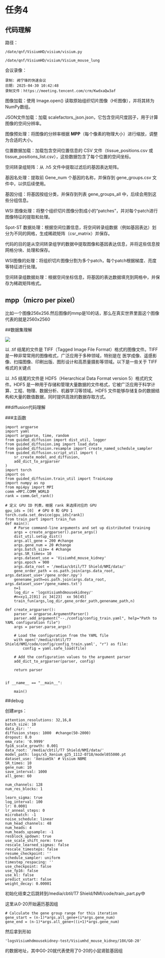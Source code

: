 # 任务4

## 代码理解

路径：

	/date/qnf/VisiumHD/visium/visium.py

	/date/qnf/VisiumHD/visium/Visium_mouse_lung

会议录像：

	录制: 阙宁锋的快速会议
	日期: 2025-04-30 10:42:48
	录制文件：https://meeting.tencent.com/crm/KwdxaQw3af

图像加载：使用 Image.open() 读取原始组织切片图像（HE图像），并将其转为NumPy数组。

JSON文件加载：加载 scalefactors_json.json，它包含空间尺度因子，用于计算图像的空间分辨率。

图像预处理：将图像的分辨率根据 **MPP**（每个像素的物理大小）进行缩放，调整为合适的大小。

位置数据加载：加载包含空间位置信息的 CSV 文件（tissue_positions.csv 或 tissue_positions_list.csv），这些数据包含了每个位置的空间坐标。

空间转录组矩阵：从 .h5 文件中提取过滤后的基因表达矩阵。

基因名处理：提取前 Gene_num 个基因的名称，并保存到 gene_groups.csv 文件中，以供后续使用。

基因分组：将基因按组分类，并保存到列表 gene_groups_all 中，后续会用到这些分组信息。

WSI 图像处理：将整个组织切片图像分割成小的“patches”，并对每个patch进行图像特征的提取和处理。

Spot-ST 数据处理：根据空间位置信息，将空间转录组数据（例如基因表达）划分为不同的网格，生成稀疏矩阵（csr_matrix）并保存。

代码的目的是从空间转录组学的数据中提取图像和基因表达信息，并将这些信息按网格分块、处理和保存。

WSI图像的处理：将组织切片图像分割为多个patch，每个patch根据梯度、亮度等特征进行处理。

空间转录组数据处理：根据空间坐标信息，将基因的表达数据填充到网格中，并保存为稀疏矩阵格式。

## mpp（micro per pixel）

比如一个图像256x256.然后图像的mmp是10的话，那么在真实世界里面这个图像代表的就是2560x2560

##数据集理解

![](https://cdn.jsdelivr.net/gh/tj-messi/picture/1746115653262.png)

以 .tif 结尾的文件是 TIFF（Tagged Image File Format）格式的图像文件。TIFF 是一种非常常用的图像格式，广泛应用于多种领域，特别是在 医学成像、遥感影像、扫描图像、印刷出版、图形设计和高质量摄影等领域。以下是一些关于 TIFF 格式的关键点

以 .h5 结尾的文件是 HDF5（Hierarchical Data Format version 5）格式的文件。HDF5 是一种用于存储和管理大量数据的文件格式，它被广泛应用于科学计算、工程、物理、数据分析、机器学习等领域。HDF5 文件能够存储复杂的数据结构和大量的数值数据，同时提供高效的数据存取方式。

##diffusion代码理解

###主函数

	import argparse
	import yaml
	import argparse, time, random
	from guided_diffusion import dist_util, logger
	from guided_diffusion.img import load_data
	from guided_diffusion.resample import create_named_schedule_sampler
	from guided_diffusion.script_util import (
	    sr_create_model_and_diffusion,
	    add_dict_to_argparser
	)
	import torch
	import os
	from guided_diffusion.train_util import TrainLoop
	import numpy as np
	from mpi4py import MPI
	comm =MPI.COMM_WORLD
	rank = comm.Get_rank()
	
	# 定义 GPU ID 列表，根据 rank 来选择对应的 GPU
	gpu_ids = [0]  # GPU 0 和 GPU 1
	torch.cuda.set_device(gpu_ids[rank])
	from train_part import train_fun
	def main():
	    # Parse command-line arguments and set up distributed training
	    args = create_argparser().parse_args()
	    dist_util.setup_dist()
	    args.all_gene = 200 #change
	    args.gene_num = 20 #change
	    args.batch_size= 4 #change
	    args.SR_times= 10
	    args.dataset_use = 'Visiumhd_mouse_kidney'
	    args.epoch = 900
	    args.data_root = '/media/cbtil/T7 Shield/NMI/data/'
	    gene_order_path = os.path.join(args.data_root, args.dataset_use+'/gene_order.npy')
	    genename_path=os.path.join(args.data_root, args.dataset_use+'/gene_names.txt')
	    n=1
	    log_dir = 'logsVisiumhdmousekidney/'
	    #n=xy1,2[01] zc 34[23]  xx 56[45] 
	    train_fun(args,log_dir,gene_order_path,genename_path,n)
	
	def create_argparser():
	    parser = argparse.ArgumentParser()
	    parser.add_argument("--./config/config_train.yaml", help="Path to YAML configuration file")
	    args = parser.parse_args()
	
	    # Load the configuration from the YAML file
	    with open('/media/cbtil/T7 Shield/NMI/code/config/config_train.yaml', "r") as file:
	        config = yaml.safe_load(file)
	
	    # Add the configuration values to the argument parser
	    add_dict_to_argparser(parser, config)
	
	    return parser
	
	
	if __name__ == "__main__":
	
	    main()

##debug

创建args：

	attention_resolutions: 32,16,8
	batch_size: 10
	data_dir: ''
	diffusion_steps: 1000  #change(50-2000)
	dropout: 0.0
	ema_rate: '0.9999'
	fp16_scale_growth: 0.001
	data_root: '/media/cbtil/T7 Shield/NMI/data/'
	model_path: logs/x5_Xenium_g25_1112-0718/model055000.pt
	dataset_use: 'Xenium5k' # Visium NBME
	SR_times: 10
	gene_num: 10
	save_interval: 1000
	all_gene: 60
	
	num_channels: 128
	num_res_blocks: 1
	
	learn_sigma: true
	log_interval: 100
	lr: 0.0001
	lr_anneal_steps: 0
	microbatch: -1
	noise_schedule: linear
	num_head_channels: 48
	num_heads: 4
	num_heads_upsample: -1
	resblock_updown: true
	use_scale_shift_norm: true
	rescale_learned_sigmas: false
	rescale_timesteps: false
	resume_checkpoint: ''
	schedule_sampler: uniform
	timestep_respacing: ''
	use_checkpoint: false
	use_fp16: false
	use_kl: false
	predict_xstart: false
	weight_decay: 0.00001

初始化结束之后跳转到/media/cbtil/T7 Shield/NMI/code/train_part.py中

这里从0-20开始遍历基因组

    # Calculate the gene group range for this iteration
    gene_start = (n-1)*args.all_gene+(i*args.gene_num)
    gene_end = (n-1)*args.all_gene+((i+1)*args.gene_num)

然后拿到形如

	'logsVisiumhdmousekidney-test/Visiumhd_mouse_kidney/10X/G0-20'

的数据地址，其中G0-20就代表使用了0-20的小鼠肾脏基因组